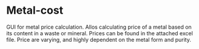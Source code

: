 # Metal-cost

GUI for metal price calculation. Allos calculating price of a metal based on its content in a waste or mineral. Prices can be found in the attached excel file. Price are varying, and highly dependent on the metal form and purity. 

